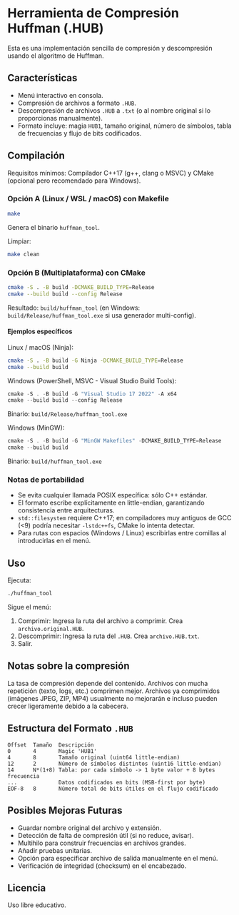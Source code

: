 # Herramienta de Compresión Huffman (.HUB)

Esta es una implementación sencilla de compresión y descompresión usando el algoritmo de Huffman.

## Características
- Menú interactivo en consola.
- Compresión de archivos a formato `.HUB`.
- Descompresión de archivos `.HUB` a `.txt` (o al nombre original si lo proporcionas manualmente).
- Formato incluye: magia `HUB1`, tamaño original, número de símbolos, tabla de frecuencias y flujo de bits codificados.

## Compilación
Requisitos mínimos: Compilador C++17 (g++, clang o MSVC) y CMake (opcional pero recomendado para Windows).

### Opción A (Linux / WSL / macOS) con Makefile
```bash
make
```
Genera el binario `huffman_tool`.

Limpiar:
```bash
make clean
```

### Opción B (Multiplataforma) con CMake
```bash
cmake -S . -B build -DCMAKE_BUILD_TYPE=Release
cmake --build build --config Release
```
Resultado: `build/huffman_tool` (en Windows: `build/Release/huffman_tool.exe` si usa generador multi-config).

#### Ejemplos específicos
Linux / macOS (Ninja):
```bash
cmake -S . -B build -G Ninja -DCMAKE_BUILD_TYPE=Release
cmake --build build
```

Windows (PowerShell, MSVC - Visual Studio Build Tools):
```powershell
cmake -S . -B build -G "Visual Studio 17 2022" -A x64
cmake --build build --config Release
```
Binario: `build/Release/huffman_tool.exe`

Windows (MinGW):
```powershell
cmake -S . -B build -G "MinGW Makefiles" -DCMAKE_BUILD_TYPE=Release
cmake --build build
```
Binario: `build/huffman_tool.exe`

### Notas de portabilidad
- Se evita cualquier llamada POSIX específica: sólo C++ estándar.
- El formato escribe explícitamente en little-endian, garantizando consistencia entre arquitecturas.
- `std::filesystem` requiere C++17; en compiladores muy antiguos de GCC (<9) podría necesitar `-lstdc++fs`, CMake lo intenta detectar.
- Para rutas con espacios (Windows / Linux) escribirlas entre comillas al introducirlas en el menú.

## Uso
Ejecuta:
```bash
./huffman_tool
```
Sigue el menú:
1. Comprimir: Ingresa la ruta del archivo a comprimir. Crea `archivo.original.HUB`.
2. Descomprimir: Ingresa la ruta del `.HUB`. Crea `archivo.HUB.txt`.
3. Salir.

## Notas sobre la compresión
La tasa de compresión depende del contenido. Archivos con mucha repetición (texto, logs, etc.) comprimen mejor. Archivos ya comprimidos (imágenes JPEG, ZIP, MP4) usualmente no mejorarán e incluso pueden crecer ligeramente debido a la cabecera.

## Estructura del Formato `.HUB`
```
Offset  Tamaño  Descripción
0       4       Magic 'HUB1'
4       8       Tamaño original (uint64 little-endian)
12      2       Número de símbolos distintos (uint16 little-endian)
14      N*(1+8) Tabla: por cada símbolo -> 1 byte valor + 8 bytes frecuencia
...             Datos codificados en bits (MSB-first por byte)
EOF-8   8       Número total de bits útiles en el flujo codificado
```

## Posibles Mejoras Futuras
- Guardar nombre original del archivo y extensión.
- Detección de falta de compresión útil (si no reduce, avisar).
- Multihilo para construir frecuencias en archivos grandes.
- Añadir pruebas unitarias.
- Opción para especificar archivo de salida manualmente en el menú.
- Verificación de integridad (checksum) en el encabezado.

## Licencia
Uso libre educativo.

